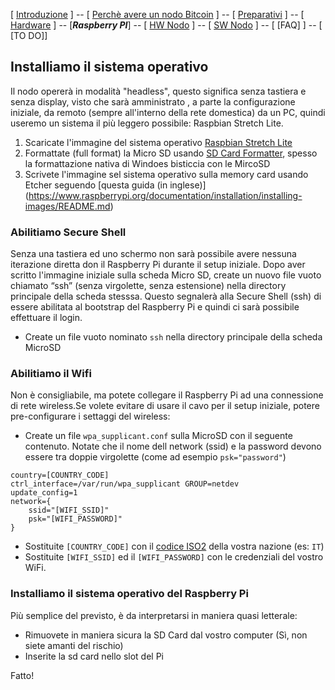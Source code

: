 
[ [Introduzione](readme.md) ] -- [ [ Perchè avere un nodo Bitcoin](1.Perchè%20avere%20un%20nodo%20Bitcoin.md) ] -- [ [Preparativi](2.%20Preparativi.md) ]  -- [ [Hardware](3.%20Configurazione%20iniziale%20dell'Hardware.md) ] -- [***Raspberry PI***] -- [ [HW Nodo](5.Assemblaggio%20Hardware%20del%20nodo.md) ] -- [ [SW Nodo](6.ConfigurazioneRaspberryPi.md) ] -- [ [FAQ] ] -- [ [TO DO]]


## Installiamo il sistema operativo
Il nodo opererà in modalità "headless", questo significa senza tastiera e senza display, visto che sarà amministrato , a parte la configurazione iniziale, da remoto (sempre all'interno della rete domestica) da un PC, quindi useremo un sistema il più leggero possibile: Raspbian Stretch Lite. 

1. Scaricate l'immagine del sistema operativo [Raspbian Stretch Lite](https://www.raspberrypi.org/downloads/raspbian/)
2. Formattate (full format) la Micro SD usando [SD Card Formatter](https://www.sdcard.org/downloads/formatter_4/eula_windows/), spesso      la formattazione nativa di Windoes bisticcia con le MircoSD
3. Scrivete l'immagine sel sistema operativo sulla memory card usando Etcher seguendo [questa guida (in inglese)]        (https://www.raspberrypi.org/documentation/installation/installing-images/README.md)


### Abilitiamo Secure Shell
Senza una tastiera ed uno schermo non sarà possibile avere nessuna iterazione diretta don il Raspberry Pi durante il setup iniziale. Dopo aver scritto l'immagine iniziale sulla scheda Micro SD, create un nuovo file vuoto chiamato “ssh” (senza virgolette, senza estensione) nella directory principale della scheda stesssa. Questo segnalerà alla Secure Shell (ssh) di essere abilitata al bootstrap del Raspberry Pi e quindi ci sarà possibile effettuare il login. 

* Create un file vuoto nominato `ssh` nella directory principale della scheda MicroSD

### Abilitiamo il Wifi 
Non è consigliabile, ma potete collegare il Raspberry Pi ad una connessione di rete wireless.Se volete evitare di usare il cavo per il setup iniziale, potere pre-configurare i settaggi del wireless: 

* Create un file `wpa_supplicant.conf` sulla MicroSD con il seguente contenuto. Notate che il nome dell network (ssid) e la password devono essere tra doppie virgolette (come ad esempio `psk="password"`)  
```
country=[COUNTRY_CODE]
ctrl_interface=/var/run/wpa_supplicant GROUP=netdev
update_config=1
network={
    ssid="[WIFI_SSID]"
    psk="[WIFI_PASSWORD]"
}
```
* Sostituite `[COUNTRY_CODE]` con il [codice ISO2](https://www.iso.org/obp/ui/#search) della vostra nazione (es: `IT`)
* Sostituite `[WIFI_SSID]` ed il `[WIFI_PASSWORD]` con le credenziali del vostro WiFi.


### Installiamo il sistema operativo del Raspberry Pi

Più semplice del previsto, è da interpretarsi in maniera quasi letterale: 
* Rimuovete in maniera sicura la SD Card dal vostro computer (Sì, non siete amanti del rischio)
* Inserite la sd card nello slot del Pi

Fatto!


